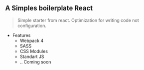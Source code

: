 ## A Simples boilerplate React

> Simple starter from react. Optimization for writing code not configuration.

- Features
  - Webpack 4
  - SASS
  - CSS Modules
  - Standart JS
  - .. Coming soon
